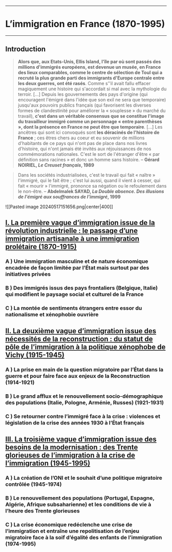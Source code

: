 ***
# L’immigration en France (1870-1995)
***
## Introduction 

> **Alors que, aux Etats-Unis, Ellis Island, l'île par où sont passés des millions d'immigrés européens, est devenue un musée, en France des lieux comparables, comme le centre de sélection de Toul qui a recruté la plus grande parti des immigrants d'Europe centrale entre les deux guerres, ont été rasés**. Comme s''il avait fallu effacer magiquement une histoire qui s'accordait si mal avec la mythologie du terroir. […] Depuis les gouvernements des pays d'origine (qui encouragent l'émigré dans l'idée que son exil ne sera que temporaire) jusqu'aux pouvoirs publics français (qui favorisent les diverses formes de clandestinité pour améliorer la « souplesse » du marché du travail), **c'est dans un véritable consensus que se constitue l'image du travailleur immigré comme un personnage « entre parenthèses », dont la présence en France ne peut être que temporaire**. […] Les ancêtres qui sont ici convoqués sont **les déracinés de l'histoire de France** ; ces êtres chers au coeur et eu souvenir de millions d'habitants de ce pays qui n'ont pas de place dans nos livres d'histoire, qui n'ont jamais été invités aux réjouissances de nos commémorations nationales. C'est le sort de l'étranger d'être « par définition sans racines » et donc un homme sans histoire. – **Gérard NOIRIEL, *Le Creuset français*, 1989**

> Dans les sociétés industrialisées, c'est le travail qui fait « naître » l'immigré, qui le fait être ; c'est lui aussi, quand il vient à cesser, qui fait « mourir » l'immigré, prononce sa négation ou le refoulement dans le non-être. – **Abdelmalek SAYAD, *La Double absence. Des illusions de l'émigré aux souffrances de l'immigré*, 1999**

![[Pasted image 20240517151656.png|center|400]]

## <u>I. La première vague d’immigration issue de la révolution industrielle : le passage d’une immigration artisanale à une immigration prolétaire (1870-1915)</u>

### A ) Une immigration masculine et de nature économique encadrée de façon limitée par l’État mais surtout par des initiatives privées

### B ) Des immigrés issus des pays frontaliers (Belgique, Italie) qui modifient le paysage social et culturel de la France 

### C ) La montée de sentiments étrangers entre essor du nationalisme et xénophobie ouvrière 

## <u>II. La deuxième vague d’immigration issue des nécessités de la reconstruction : du statut de pôle de l’immigration à la politique xénophobe de Vichy (1915-1945)</u>

### A ) La prise en main de la question migratoire par l’État dans la guerre et pour faire face aux enjeux de la Reconstruction (1914-1921)

### B ) Le grand afflux et le renouvellement socio-démographique des populations (Italie, Pologne, Arménie, Russes) (1921-1931)

### C ) Se retourner contre l’immigré face à la crise : violences et législation de la crise des années 1930 à l’État français

## <u>III. La troisième vague d’immigration issue des besoins de la modernisation : des Trente glorieuses de l’immigration à la crise de l’immigration (1945-1995)</u>

### A ) La création de l’ONI et le souhait d’une politique migratoire contrôlée (1945-1974)

### B ) Le renouvellement des populations (Portugal, Espagne, Algérie, Afrique subsaharienne) et les conditions de vie à l’heure des Trente glorieuses 

### C ) La crise économique redéclenche une crise de l’immigration et entraîne une repolitisation de l’enjeu migratoire face à la soif d’égalité des enfants de l’immigration (1974-1995)







